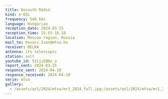 ```yaml
---
title: Kossuth Rádió
kind: e-QSL
frequency: 540 kHz
language: Hungarian
reception_date: 2024-03-15
reception_time: 15.55-16.10
location: Moscow region, Russia
mail_to: Kovacs.Ivan@mtva.hu
receiver: BELKA
antenna: its telescopic
station: solt
youtube_id: 531jiEBHz_o
report_sent: 2024-03-15
responce_sent: 2024-04-10
responce_received: 2024-04-10
serie: mtva
gallery:
  - /assets/qsl/2024/mtva/mr1_2024_full.jpg:/assets/qsl/2024/mtva/mr1_2024_small.jpg
---
```

